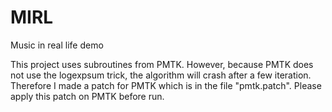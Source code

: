 MIRL
====

Music in real life demo

This project uses subroutines from PMTK. However, because PMTK does not use the logexpsum trick,
the algorithm will crash after a few iteration. Therefore I made a patch for PMTK which is
in the file "pmtk.patch". Please apply this patch on PMTK before run.

